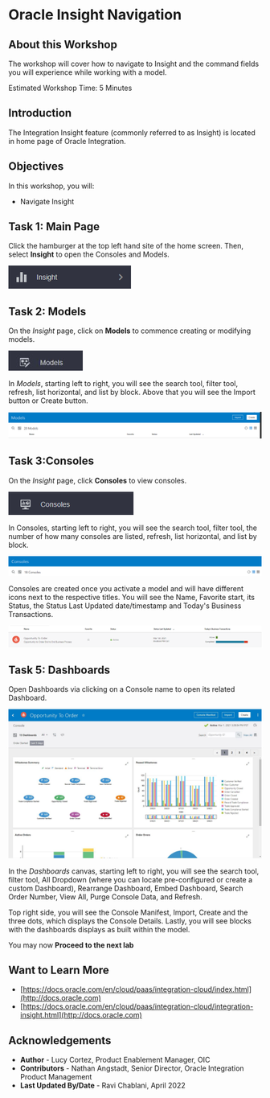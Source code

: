 # Oracle Insight Navigation

## About this Workshop

The workshop will cover how to navigate to Insight and the command fields you will experience while working with a model.

Estimated Workshop Time: 5 Minutes

## Introduction

The Integration Insight feature (commonly referred to as Insight) is located in home page of Oracle Integration.

## Objectives

In this workshop, you will:

* Navigate Insight

## Task 1: Main Page
Click the hamburger at the top left hand site of the home screen. Then, select **Insight** to open the Consoles and Models.

![Open Insight](./images/insight.jpg)

## Task 2: Models
On the *Insight* page, click on **Models** to commence creating or modifying models.

![Open Insight Models page](./images/models.jpg)

In *Models*, starting left to right, you will see the search tool, filter tool, refresh, list horizontal, and list by block. Above that you will see the Import button or Create button.

![Models page](./images/modelpage.jpg " ")


## Task 3:Consoles
On the *Insight* page, click **Consoles** to view consoles. 

![Open Insight Consoles page](./images/console.jpg " ") 

In Consoles, starting left to right, you will see the search tool, filter tool, the number of how many consoles are listed, refresh, list horizontal, and list by block. 

![Consoles page](./images/consolepage.jpg)

Consoles are created once you activate a model and will have different icons next to the respective titles. You will see the Name, Favorite start, its Status, the Status Last Updated date/timestamp and Today's Business Transactions.

![consolepage2](./images/consolepage2.jpg " ")


## Task 5: Dashboards
Open Dashboards via clicking on a Console name to open its related Dashboard. 

![Dashboards](./images/feb2021-opp-order-console.jpg " ") 

In the *Dashboards* canvas, starting left to right, you will see the search tool, filter tool, All Dropdown (where you can locate pre-configured or create a custom Dashboard), Rearrange Dashboard, Embed Dashboard, Search Order Number, View All, Purge Console Data, and Refresh. 

Top right side, you will see the Console Manifest, Import, Create and the three dots, which displays the Console Details. Lastly, you will see blocks with the dashboards displays as built within the model.   

You may now **Proceed to the next lab**

## Want to Learn More

* [https://docs.oracle.com/en/cloud/paas/integration-cloud/index.html](http://docs.oracle.com)
* [https://docs.oracle.com/en/cloud/paas/integration-cloud/integration-insight.html](http://docs.oracle.com)

## Acknowledgements
* **Author** - Lucy Cortez, Product Enablement Manager, OIC
* **Contributors** -  Nathan Angstadt, Senior Director, Oracle Integration Product Management
* **Last Updated By/Date** - Ravi Chablani, April 2022
